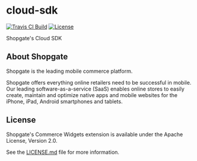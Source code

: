 # cloud-sdk

[![Travis CI Build](https://travis-ci.org/shopgate/cloud-sdk.svg?branch=master)](https://travis-ci.org/shopgate/cloud-sdk)
[![License](https://img.shields.io/badge/License-Apache%202.0-blue.svg)](https://opensource.org/licenses/Apache-2.0)

Shopgate's Cloud SDK

## About Shopgate

Shopgate is the leading mobile commerce platform.

Shopgate offers everything online retailers need to be successful in mobile. Our leading
software-as-a-service (SaaS) enables online stores to easily create, maintain and optimize native
apps and mobile websites for the iPhone, iPad, Android smartphones and tablets.

## License

Shopgate's Commerce Widgets extension is available under the Apache License, Version 2.0.

See the [LICENSE.md](./LICENSE.md) file for more information.
